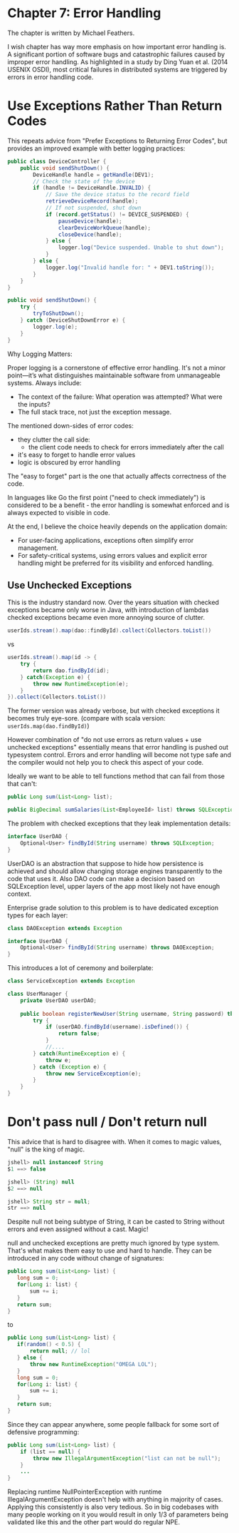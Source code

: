 # Chapter 7: Error Handling

The chapter is written by Michael Feathers. 

I wish chapter has way more emphasis on how important error handling is. 
A significant portion of software bugs and catastrophic failures caused by improper error handling. 
As highlighted in a study by Ding Yuan et al. (2014 USENIX OSDI), most critical failures in distributed systems are triggered by errors in error handling code.

# Use Exceptions Rather Than Return Codes

This repeats advice from "Prefer Exceptions to Returning Error Codes", but provides an improved example with better logging practices: 

```java
public class DeviceController {
    public void sendShutDown() {
        DeviceHandle handle = getHandle(DEV1);
        // Check the state of the device
        if (handle != DeviceHandle.INVALID) {
            // Save the device status to the record field
            retrieveDeviceRecord(handle);
            // If not suspended, shut down
            if (record.getStatus() != DEVICE_SUSPENDED) {
                pauseDevice(handle);
                clearDeviceWorkQueue(handle);
                closeDevice(handle);
            } else {
                logger.log("Device suspended. Unable to shut down");
            }
        } else {
            logger.log("Invalid handle for: " + DEV1.toString());
        }
    }
}

public void sendShutDown() {
    try {
        tryToShutDown();
    } catch (DeviceShutDownError e) {
        logger.log(e);
    }
}
```

Why Logging Matters:

Proper logging is a cornerstone of effective error handling. It's not a minor point—it’s what distinguishes maintainable software from unmanageable systems. Always include:

* The context of the failure: What operation was attempted? What were the inputs?
* The full stack trace, not just the exception message.

The mentioned down-sides of error codes:
- they clutter the call side: 
    - the client code needs to check for errors immediately after the call
- it's easy to forget to handle error values
- logic is obscured by error handling

The "easy to forget" part is the one that actually affects correctness of the code. 

In languages like Go the first point ("need to check immediately") is considered to be a benefit - the error handling is somewhat enforced and is always expected to visible in code.

At the end, I believe the choice heavily depends on the application domain:
* For user-facing applications, exceptions often simplify error management.
* For safety-critical systems, using errors values and explicit error handling might be preferred for its visibility and enforced handling.

## Use Unchecked Exceptions

This is the industry standard now. Over the years situation with checked exceptions became only worse in Java, with introduction of lambdas checked exceptions became even more annoying source of clutter.

```java
userIds.stream().map(dao::findById).collect(Collectors.toList())
```

vs

```java
userIds.stream().map(id -> {
    try {
        return dao.findById(id);
    } catch(Exception e) {
        throw new RuntimeException(e);
    }
}).collect(Collectors.toList())
```

The former version was already verbose, but with checked exceptions it becomes truly eye-sore. (compare with scala version: `userIds.map(dao.findById)`)

However combination of "do not use errors as return values + use unchecked exceptions" essentially means that error handling is pushed out typesystem control. Errors and error handling will become not type safe and the compiler would not help you to check this aspect of your code.

Ideally we want to be able to tell functions method that can fail from those that can't:

```java
public Long sum(List<Long> list);

public BigDecimal sumSalaries(List<EmployeeId> list) throws SQLException;
```

The problem with checked exceptions that they leak implementation details:

```java
interface UserDAO {
    Optional<User> findById(String username) throws SQLException;
}
```

UserDAO is an abstraction that suppose to hide how persistence is achieved and should allow changing storage engines transparently to the code that uses it. Also DAO code can make a decision based on SQLException level, upper layers of the app most likely not have enough context.

Enterprise grade solution to this problem is to have dedicated exception types for each layer:

```java
class DAOException extends Exception

interface UserDAO {
    Optional<User> findById(String username) throws DAOException;
}
```

This introduces a lot of ceremony and boilerplate:

```java
class ServiceException extends Exception

class UserManager {
    private UserDAO userDAO;
    
    public boolean registerNewUser(String username, String password) throws ServiceException {
        try {
            if (userDAO.findById(username).isDefined()) {
                return false;
            } 
            //....
        } catch(RuntimeException e) {
            throw e;
        } catch (Exception e) {
            throw new ServiceException(e);
        }
    }
}
```

# Don't pass null / Don't return null

This advice that is hard to disagree with. When it comes to magic values, "null" is the king of magic.

```java
jshell> null instanceof String
$1 ==> false

jshell> (String) null
$2 ==> null

jshell> String str = null;
str ==> null
```

Despite null not being subtype of String, it can be casted to String without errors and even assigned without a cast. Magic!

null and unchecked exceptions are pretty much ignored by type system. That's what makes them easy to use and hard to handle. They can be introduced in any code without change of signatures:

```java
public Long sum(List<Long> list) {
   long sum = 0;
   for(Long i: list) {
       sum += i;
   }
   return sum; 
}
```

to

```java
public Long sum(List<Long> list) {
   if(random() < 0.5) {
       return null; // lol
   } else {
       throw new RuntimeException("OMEGA LOL");
   }
   long sum = 0;
   for(Long i: list) {
       sum += i;
   }
   return sum; 
}
```

Since they can appear anywhere, some people fallback for some sort of defensive programming:

```java
public Long sum(List<Long> list) {
    if (list == null) {
        throw new IllegalArgumentException("list can not be null");
    }
    ...
}
```

Replacing runtime NullPointerException with runtime IllegalArgumentException doesn't help with anything in majority of cases. Applying this consistently is also very tedious. So in big codebases with many people working on it you would result in only 1/3 of parameters being validated like this and the other part would do regular NPE.
